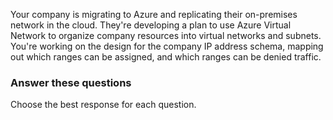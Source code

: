 
Your company is migrating to Azure and replicating their on-premises network in the cloud. They're developing a plan to use Azure Virtual Network to organize company resources into virtual networks and subnets. You're working on the design for the company IP address schema, mapping out which ranges can be assigned, and which ranges can be denied traffic.

### Answer these questions

Choose the best response for each question.